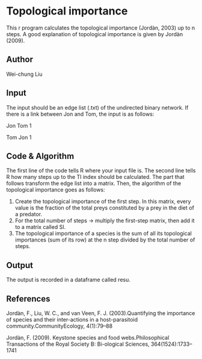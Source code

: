 # Topological importance 
This r program calculates the topological importance (Jordàn, 2003) up to n steps. A good explanation of topological importance is given by Jordàn (2009). 

## Author
Wei-chung Liu

## Input
The input should be an edge list (.txt) of the undirected binary network. If there is a link between Jon and Tom, the input is as follows:

Jon	Tom	1

Tom	Jon	1

## Code & Algorithm
The first line of the code tells R where your input file is. The second line tells R how many steps up to the TI index should be calculated. The part that follows transform the edge list into a matrix. Then, the algorithm of the topological importance goes as follows:

1. Create the topological importance of the first step. In this matrix, every value is the fraction of the total preys constituted by a prey in the diet of a predator.
2. For the total number of steps -> multiply the first-step matrix, then add it to a matrix called SI. 
3. The topological importance of a species is the sum of all its topological importances (sum of its row) at the n step divided by the total number of steps.

## Output 
The output is recorded in a dataframe called resu. 

## References
Jordàn,  F.,  Liu,  W.  C.,  and  van  Veen,  F.  J.  (2003).Quantifying the importance of species and their inter-actions  in  a  host-parasitoid  community.CommunityEcology, 4(1):79–88

Jordàn,  F.  (2009).    Keystone  species  and  food  webs.Philosophical Transactions of the Royal Society B: Bi-ological Sciences, 364(1524):1733–1741
